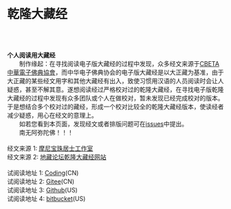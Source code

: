 
# 乾隆大藏经

<br/>
<br/>

**个人阅读用大藏经**
<br/>
　　制作缘起：在寻找阅读电子版大藏经的过程中发现，众多经文来源于[CBETA 中華電子佛典協會](http://www.cbeta.org)，而中华电子佛典协会的电子版大藏经是以大正藏为基准，由于大正藏的某些经文用字和其他大藏经有出入，致使习惯用汉语的人员阅读时会让人疑惑，甚至不解其意。遂想阅读经过严格校对过的乾隆大藏经，在寻找电子版乾隆大藏经的过程中发现有众多团队或个人在做校对，暂未发现已经完成校对的版本。于是想结合多个校对过的藏经，形成一个校对比较全的乾隆大藏经版本，使读经者减少疑惑，用心在经文的意理上。
<br/>
　　如若您看到本页面，发现经文或者排版问题可在[issues](https://github.com/qldzj/qldzj/issues)中提出。
<br/>
　　南无阿弥陀佛！！！
<br/>
<br/>
经文来源 1: [摩尼宝珠居士工作室](http://www.qldzj.com)
<br/>
经文来源 2: [地藏论坛乾隆大藏经网站](http://www.bskk.net)
<br/>
<br/>
试阅读地址 1: [Coding](https://qldzj.coding.me/qldzj)(CN)<br/>
试阅读地址 2: [Gitee](https://qldzj.gitee.io)(CN)<br/>
试阅读地址 3: [Github](https://git.io/qldzj)(US)<br/>
试阅读地址 4: [bitbucket](https://qldzj.bitbucket.io)(US)<br/>